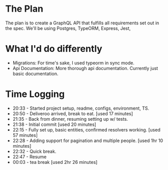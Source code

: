 # The Plan

The plan is to create a GraphQL API that fulfills all requirements set out in the spec. We'll be using Postgres, TypeORM, Express, Jest,

# What I'd do differently

- Migrations: For time's sake, I used typeorm in sync mode.
- Api Documentation: More thorough api documentation. Currently just basic documentation.

# Time Logging

- 20:33 - Started project setup, readme, configs, environment, TS.
- 20:50 - Deliveroo arrived, break to eat. [used 17 minutes]
- 21:35 - Back from dinner, resuming setting up w/ tests.
- 21:38 - Initial commit [used 20 minutes]
- 22:15 - Fully set up, basic entities, confirmed resolvers working. [used 57 minutes]
- 22:28 - Adding support for pagination and multiple people. [used 1hr 10 minutes]
- 22:32 - Quick break.
- 22:47 - Resume
- 00:03 - tea break [used 2hr 26 minutes]
